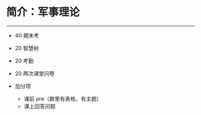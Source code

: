 # 简介：军事理论

---

<T t="必修" yellow /> 
<T t="考查" purple /> 
<T t="学分 2.0" gray />

- 40 期末考

- 20 智慧树

- 20 考勤

- 20 两次课堂问卷

- 加分项
  - 课前 pre（群里有表格，有主题）
  - 课上回答问题
